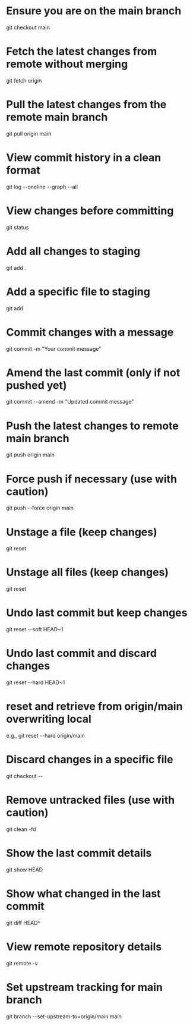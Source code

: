 # Ensure you are on the main branch

git checkout main

# Fetch the latest changes from remote without merging

git fetch origin

# Pull the latest changes from the remote main branch

git pull origin main

# View commit history in a clean format

git log --oneline --graph --all

# View changes before committing

git status

# Add all changes to staging

git add .

# Add a specific file to staging

git add <file-name>

# Commit changes with a message

git commit -m "Your commit message"

# Amend the last commit (only if not pushed yet)

git commit --amend -m "Updated commit message"

# Push the latest changes to remote main branch

git push origin main

# Force push if necessary (use with caution)

git push --force origin main

# Unstage a file (keep changes)

git reset <file-name>

# Unstage all files (keep changes)

git reset

# Undo last commit but keep changes

git reset --soft HEAD~1

# Undo last commit and discard changes

git reset --hard HEAD~1

# reset and retrieve from origin/main overwriting local

e.g., git reset --hard origin/main

# Discard changes in a specific file

git checkout -- <file-name>

# Remove untracked files (use with caution)

git clean -fd

# Show the last commit details

git show HEAD

# Show what changed in the last commit

git diff HEAD^

# View remote repository details

git remote -v

# Set upstream tracking for main branch

git branch --set-upstream-to=origin/main main
